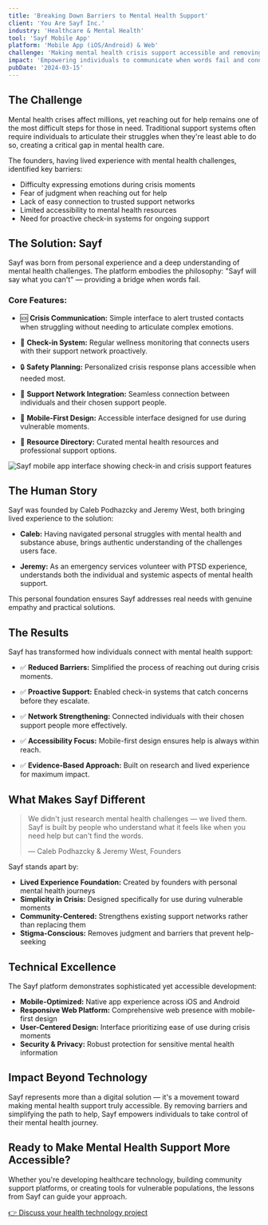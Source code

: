 ```yaml
---
title: 'Breaking Down Barriers to Mental Health Support'
client: 'You Are Sayf Inc.'
industry: 'Healthcare & Mental Health'
tool: 'Sayf Mobile App'
platform: 'Mobile App (iOS/Android) & Web'
challenge: 'Making mental health crisis support accessible and removing barriers to seeking help'
impact: 'Empowering individuals to communicate when words fail and connecting them with their support network'
pubDate: '2024-03-15'
---
```


## The Challenge

Mental health crises affect millions, yet reaching out for help remains one of the most difficult steps for those in need. Traditional support systems often require individuals to articulate their struggles when they're least able to do so, creating a critical gap in mental health care.

The founders, having lived experience with mental health challenges, identified key barriers:
- Difficulty expressing emotions during crisis moments
- Fear of judgment when reaching out for help
- Lack of easy connection to trusted support networks
- Limited accessibility to mental health resources
- Need for proactive check-in systems for ongoing support

## The Solution: Sayf

Sayf was born from personal experience and a deep understanding of mental health challenges. The platform embodies the philosophy: "Sayf will say what you can't" — providing a bridge when words fail.

### Core Features:

- 🆘 **Crisis Communication:** Simple interface to alert trusted contacts when struggling without needing to articulate complex emotions.

- 💬 **Check-in System:** Regular wellness monitoring that connects users with their support network proactively.

- 🔒 **Safety Planning:** Personalized crisis response plans accessible when needed most.

- 🤝 **Support Network Integration:** Seamless connection between individuals and their chosen support people.

- 📱 **Mobile-First Design:** Accessible interface designed for use during vulnerable moments.

- 🧭 **Resource Directory:** Curated mental health resources and professional support options.

![Sayf mobile app interface showing check-in and crisis support features](/assets/sayf.png)

## The Human Story

Sayf was founded by Caleb Podhazcky and Jeremy West, both bringing lived experience to the solution:

- **Caleb:** Having navigated personal struggles with mental health and substance abuse, brings authentic understanding of the challenges users face.

- **Jeremy:** As an emergency services volunteer with PTSD experience, understands both the individual and systemic aspects of mental health support.

This personal foundation ensures Sayf addresses real needs with genuine empathy and practical solutions.

## The Results

Sayf has transformed how individuals connect with mental health support:

- ✅ **Reduced Barriers:** Simplified the process of reaching out during crisis moments.

- ✅ **Proactive Support:** Enabled check-in systems that catch concerns before they escalate.

- ✅ **Network Strengthening:** Connected individuals with their chosen support people more effectively.

- ✅ **Accessibility Focus:** Mobile-first design ensures help is always within reach.

- ✅ **Evidence-Based Approach:** Built on research and lived experience for maximum impact.

## What Makes Sayf Different

>We didn't just research mental health challenges — we lived them. Sayf is built by people who understand what it feels like when you need help but can't find the words.
>
> — Caleb Podhazcky & Jeremy West, Founders

Sayf stands apart by:
- **Lived Experience Foundation:** Created by founders with personal mental health journeys
- **Simplicity in Crisis:** Designed specifically for use during vulnerable moments
- **Community-Centered:** Strengthens existing support networks rather than replacing them
- **Stigma-Conscious:** Removes judgment and barriers that prevent help-seeking

## Technical Excellence

The Sayf platform demonstrates sophisticated yet accessible development:
- **Mobile-Optimized:** Native app experience across iOS and Android
- **Responsive Web Platform:** Comprehensive web presence with mobile-first design
- **User-Centered Design:** Interface prioritizing ease of use during crisis moments
- **Security & Privacy:** Robust protection for sensitive mental health information

## Impact Beyond Technology

Sayf represents more than a digital solution — it's a movement toward making mental health support truly accessible. By removing barriers and simplifying the path to help, Sayf empowers individuals to take control of their mental health journey.

## Ready to Make Mental Health Support More Accessible?

Whether you're developing healthcare technology, building community support platforms, or creating tools for vulnerable populations, the lessons from Sayf can guide your approach.

[👉 Discuss your health technology project](/contact)
